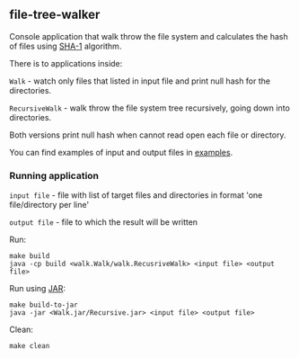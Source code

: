 ## file-tree-walker
Console application that walk throw the file system and calculates the hash of files using [SHA-1](https://en.wikipedia.org/wiki/SHA-1) algorithm.

There is to applications inside:

`Walk` - watch only files that listed in input file and print null hash for the directories.

`RecursiveWalk` - walk throw the file system tree recursively, going down into directories.

Both versions print null hash when cannot read open each file or directory.

You can find examples of input and output files in [examples](examples).

### Running application

`input file` - file with list of target files and directories in format 'one file/directory per line'

`output file` - file to which the result will be written

Run:
```shell
make build
java -cp build <walk.Walk/walk.RecusriveWalk> <input file> <output file>
```

Run using [JAR](https://en.wikipedia.org/wiki/JAR_(file_format)):
```shell
make build-to-jar
java -jar <Walk.jar/Recursive.jar> <input file> <output file>
```

Clean:
```shell
make clean
```
